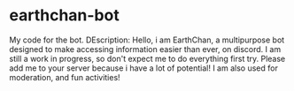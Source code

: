 # earthchan-bot
My code for the bot.
DEscription: Hello, i am EarthChan, a multipurpose bot designed to make accessing information easier than ever, on discord. 
I am still a work in progress, so don't expect me to do everything first try. Please add me to your server because i have a 
lot of potential! I am also used for moderation, and fun activities!

